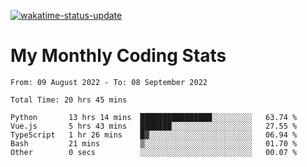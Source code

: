 [![wakatime-status-update](https://github.com/noopurphalak/noopurphalak/workflows/wakatime-status-update/badge.svg)](https://github.com/noopurphalak/noopurphalak/actions/workflows/main.yml)

# My Monthly Coding Stats

<!--START_SECTION:waka-->

```text
From: 09 August 2022 - To: 08 September 2022

Total Time: 20 hrs 45 mins

Python       13 hrs 14 mins  ████████████████░░░░░░░░░   63.74 %
Vue.js       5 hrs 43 mins   ███████░░░░░░░░░░░░░░░░░░   27.55 %
TypeScript   1 hr 26 mins    █▓░░░░░░░░░░░░░░░░░░░░░░░   06.94 %
Bash         21 mins         ▒░░░░░░░░░░░░░░░░░░░░░░░░   01.70 %
Other        0 secs          ░░░░░░░░░░░░░░░░░░░░░░░░░   00.07 %
```

<!--END_SECTION:waka-->
